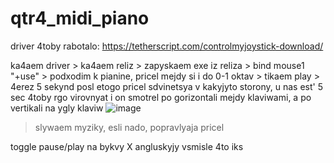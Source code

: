 # qtr4_midi_piano
 
driver 4toby rabotalo: https://tetherscript.com/controlmyjoystick-download/

ka4aem driver > ka4aem reliz > zapyskaem exe iz reliza > bind mouse1 "+use" > podxodim k pianine, pricel mejdy si i do 0-1 oktav >
tikaem play > 4erez 5 sekynd posl etogo pricel sdvinetsya v kakyjyto storony, u nas est' 5 sec 4toby rgo virovnyat i on smotrel
po gorizontali mejdy klaviwami, a po vertikali na ygly klaviw ![image](https://user-images.githubusercontent.com/60194995/131268922-b0aa272a-30ef-433f-9461-e778e5ed92d0.png)
  > slywaem myziky, esli nado, popravlyaja pricel

toggle pause/play na bykvy X angluskyjy vsmisle 4to iks
